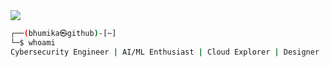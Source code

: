 <img src="https://readme-typing-svg.herokuapp.com?font=Fira+Code&size=25&pause=500&color=1f4379&center=true&vCenter=true&width=800&height=50&lines=Welcome!+I'm+Bhumika+Sharma..." />

```bash
┌──(bhumika㉿github)-[~]
└─$ whoami
Cybersecurity Engineer | AI/ML Enthusiast | Cloud Explorer | Designer | Fitness Lover
```
